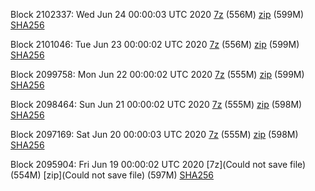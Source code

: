 Block 2102337: Wed Jun 24 00:00:03 UTC 2020 [7z]() (556M) [zip]() (599M) [SHA256]()

Block 2101046: Tue Jun 23 00:00:02 UTC 2020 [7z]() (556M) [zip](https://transfer.sh/14gcgM/bootstrap.dat.20200623.zip) (599M) [SHA256](https://transfer.sh/yoVzW/sha256.txt)

Block 2099758: Mon Jun 22 00:00:02 UTC 2020 [7z](https://transfer.sh/138uhi/bootstrap.dat.20200622.7z) (555M) [zip](https://transfer.sh/x6PqW/bootstrap.dat.20200622.zip) (599M) [SHA256](https://transfer.sh/1vC0H/sha256.txt)

Block 2098464: Sun Jun 21 00:00:02 UTC 2020 [7z](https://transfer.sh/15HyoS/bootstrap.dat.20200621.7z) (555M) [zip](https://transfer.sh/CbTqs/bootstrap.dat.20200621.zip) (598M) [SHA256](https://transfer.sh/Q72e5/sha256.txt)

Block 2097169: Sat Jun 20 00:00:03 UTC 2020 [7z]() (555M) [zip](https://transfer.sh/zel1d/bootstrap.dat.20200620.zip) (598M) [SHA256](https://transfer.sh/blUiv/sha256.txt)

Block 2095904: Fri Jun 19 00:00:02 UTC 2020 [7z](Could not save file) (554M) [zip](Could not save file) (597M) [SHA256](https://transfer.sh/mW8Pz/sha256.txt)
